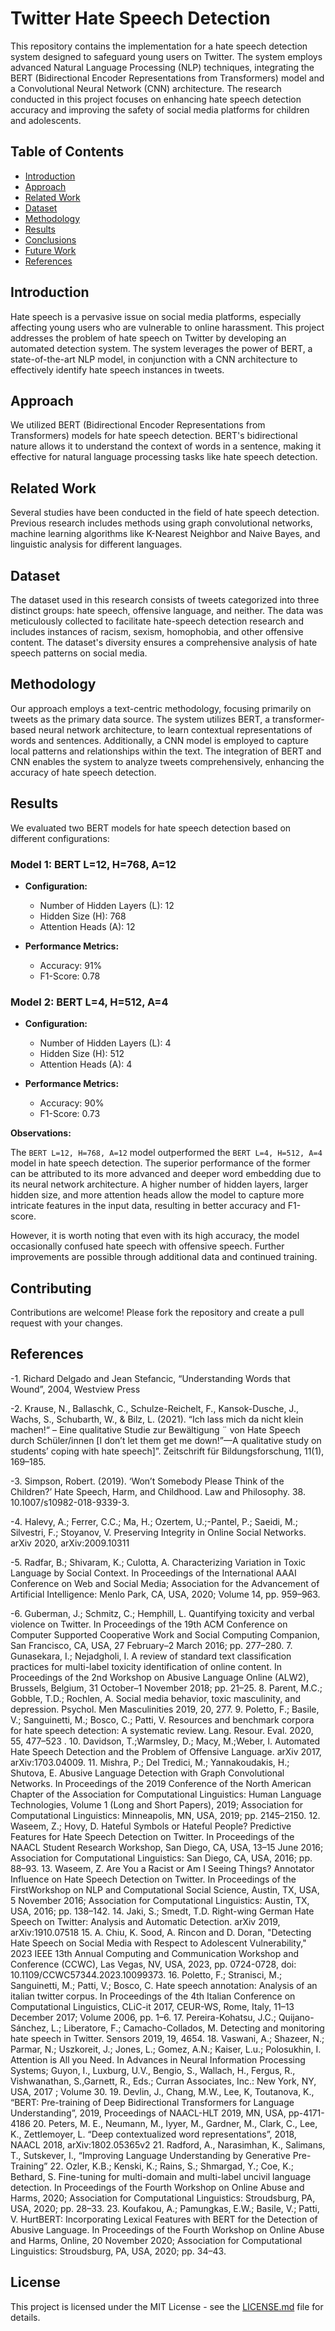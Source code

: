 # Twitter Hate Speech Detection

This repository contains the implementation for a hate speech detection system designed to safeguard young users on Twitter. The system employs advanced Natural Language Processing (NLP) techniques, integrating the BERT (Bidirectional Encoder Representations from Transformers) model and a Convolutional Neural Network (CNN) architecture. The research conducted in this project focuses on enhancing hate speech detection accuracy and improving the safety of social media platforms for children and adolescents.

## Table of Contents

- [Introduction](#introduction)
- [Approach](#approach)
- [Related Work](#related-work)
- [Dataset](#dataset)
- [Methodology](#methodology)
- [Results](#results)
- [Conclusions](#conclusions)
- [Future Work](#future-work)
- [References](#references)

## Introduction

Hate speech is a pervasive issue on social media platforms, especially affecting young users who are vulnerable to online harassment. This project addresses the problem of hate speech on Twitter by developing an automated detection system. The system leverages the power of BERT, a state-of-the-art NLP model, in conjunction with a CNN architecture to effectively identify hate speech instances in tweets.

## Approach

We utilized BERT (Bidirectional Encoder Representations from Transformers) models for hate speech detection. BERT's bidirectional nature allows it to understand the context of words in a sentence, making it effective for natural language processing tasks like hate speech detection.

## Related Work

Several studies have been conducted in the field of hate speech detection. Previous research includes methods using graph convolutional networks, machine learning algorithms like K-Nearest Neighbor and Naive Bayes, and linguistic analysis for different languages.

## Dataset

The dataset used in this research consists of tweets categorized into three distinct groups: hate speech, offensive language, and neither. The data was meticulously collected to facilitate hate-speech detection research and includes instances of racism, sexism, homophobia, and other offensive content. The dataset's diversity ensures a comprehensive analysis of hate speech patterns on social media.

## Methodology

Our approach employs a text-centric methodology, focusing primarily on tweets as the primary data source. The system utilizes BERT, a transformer-based neural network architecture, to learn contextual representations of words and sentences. Additionally, a CNN model is employed to capture local patterns and relationships within the text. The integration of BERT and CNN enables the system to analyze tweets comprehensively, enhancing the accuracy of hate speech detection.

## Results

We evaluated two BERT models for hate speech detection based on different configurations:

### Model 1: BERT L=12, H=768, A=12
- **Configuration:**
  - Number of Hidden Layers (L): 12
  - Hidden Size (H): 768
  - Attention Heads (A): 12

- **Performance Metrics:**
  - Accuracy: 91%
  - F1-Score: 0.78

### Model 2: BERT L=4, H=512, A=4
- **Configuration:**
  - Number of Hidden Layers (L): 4
  - Hidden Size (H): 512
  - Attention Heads (A): 4

- **Performance Metrics:**
  - Accuracy: 90%
  - F1-Score: 0.73

**Observations:**

The `BERT L=12, H=768, A=12` model outperformed the `BERT L=4, H=512, A=4` model in hate speech detection. The superior performance of the former can be attributed to its more advanced and deeper word embedding due to its neural network architecture. A higher number of hidden layers, larger hidden size, and more attention heads allow the model to capture more intricate features in the input data, resulting in better accuracy and F1-score.

However, it is worth noting that even with its high accuracy, the model occasionally confused hate speech with offensive speech. Further improvements are possible through additional data and continued training.

## Contributing

Contributions are welcome! Please fork the repository and create a pull request with your changes.

## References

-1. Richard Delgado and Jean Stefancic, “Understanding Words that Wound”, 2004, Westview Press

-2. Krause, N., Ballaschk, C., Schulze-Reichelt, F., Kansok-Dusche, J., Wachs, S., Schubarth, W., & Bilz, L. (2021). “Ich lass mich da nicht klein machen!“ – Eine qualitative Studie zur Bewältigung ¨ von Hate Speech durch Schüler/innen [I don’t let them get me down!”—A qualitative study on students’ coping with hate speech]”. Zeitschrift für Bildungsforschung, 11(1), 169–185.

-3. Simpson, Robert. (2019). ‘Won’t Somebody Please Think of the Children?’ Hate Speech, Harm, and Childhood. Law and Philosophy. 38. 10.1007/s10982-018-9339-3.

-4. Halevy, A.; Ferrer, C.C.; Ma, H.; Ozertem, U.;-Pantel, P.; Saeidi, M.; Silvestri, F.; Stoyanov, V. Preserving Integrity in Online Social Networks. arXiv 2020, arXiv:2009.10311

-5. Radfar, B.; Shivaram, K.; Culotta, A. Characterizing Variation in Toxic Language by Social Context. In Proceedings of the International AAAI Conference on Web and Social Media; Association for the Advancement of Artificial Intelligence: Menlo Park, CA, USA, 2020; Volume 14, pp. 959–963.

-6. Guberman, J.; Schmitz, C.; Hemphill, L.
Quantifying toxicity and verbal violence on Twitter.
In Proceedings of the 19th ACM Conference on
Computer Supported Cooperative Work and Social
Computing Companion, San Francisco, CA, USA,
27 February–2 March 2016; pp. 277–280.
7. Gunasekara, I.; Nejadgholi, I. A review of standard
text classification practices for multi-label toxicity
identification of online content. In Proceedings of
the 2nd Workshop on Abusive Language Online
(ALW2), Brussels, Belgium, 31 October–1
November 2018; pp. 21–25.
8. Parent, M.C.; Gobble, T.D.; Rochlen, A. Social
media behavior, toxic masculinity, and depression.
Psychol. Men Masculinities 2019, 20, 277.
9. Poletto, F.; Basile, V.; Sanguinetti, M.; Bosco, C.;
Patti, V. Resources and benchmark corpora for hate
speech detection: A systematic review. Lang.
Resour. Eval. 2020, 55, 477–523 .
10. Davidson, T.;Warmsley, D.; Macy, M.;Weber, I.
Automated Hate Speech Detection and the Problem
of Offensive Language. arXiv 2017,
arXiv:1703.04009.
11. Mishra, P.; Del Tredici, M.; Yannakoudakis, H.;
Shutova, E. Abusive Language Detection with
Graph Convolutional Networks. In Proceedings of
the 2019 Conference of the North American
Chapter of the Association for Computational
Linguistics: Human Language Technologies,
Volume 1 (Long and Short Papers), 2019;
Association for Computational Linguistics:
Minneapolis, MN, USA, 2019; pp. 2145–2150.
12. Waseem, Z.; Hovy, D. Hateful Symbols or Hateful
People? Predictive Features for Hate Speech
Detection on Twitter. In Proceedings of the NAACL
Student Research Workshop, San Diego, CA, USA,
13–15 June 2016; Association for Computational
Linguistics: San Diego, CA, USA, 2016; pp. 88–93.
13. Waseem, Z. Are You a Racist or Am I Seeing
Things? Annotator Influence on Hate Speech
Detection on Twitter. In Proceedings of the
FirstWorkshop on NLP and Computational Social
Science, Austin, TX, USA, 5 November 2016;
Association for Computational Linguistics: Austin,
TX, USA, 2016; pp. 138–142.
14. Jaki, S.; Smedt, T.D. Right-wing German Hate
Speech on Twitter: Analysis and Automatic
Detection. arXiv 2019, arXiv:1910.07518
15. A. Chiu, K. Sood, A. Rincon and D. Doran,
"Detecting Hate Speech on Social Media with
Respect to Adolescent Vulnerability," 2023 IEEE
13th Annual Computing and Communication
Workshop and Conference (CCWC), Las Vegas,
NV, USA, 2023, pp. 0724-0728, doi:
10.1109/CCWC57344.2023.10099373.
16. Poletto, F.; Stranisci, M.; Sanguinetti, M.; Patti, V.;
Bosco, C. Hate speech annotation: Analysis of an
italian twitter corpus. In Proceedings of the 4th
Italian Conference on Computational Linguistics,
CLiC-it 2017, CEUR-WS, Rome, Italy, 11–13
December 2017; Volume 2006, pp. 1–6.
17. Pereira-Kohatsu, J.C.; Quijano-Sánchez, L.;
Liberatore, F.; Camacho-Collados, M. Detecting
and monitoring hate speech in Twitter. Sensors
2019, 19, 4654.
18. Vaswani, A.; Shazeer, N.; Parmar, N.; Uszkoreit, J.;
Jones, L.; Gomez, A.N.; Kaiser, L.u.; Polosukhin, I.
Attention is All you Need. In Advances in Neural
Information Processing Systems; Guyon, I.,
Luxburg, U.V., Bengio, S., Wallach, H., Fergus, R.,
Vishwanathan, S.,Garnett, R., Eds.; Curran
Associates, Inc.: New York, NY, USA, 2017 ;
Volume 30.
19. Devlin, J., Chang, M.W., Lee, K, Toutanova, K.,
“BERT: Pre-training of Deep Bidirectional
Transformers for Language Understanding”, 2019,
Proceedings of NAACL-HLT 2019, MN, USA,
pp-4171-4186
20. Peters, M. E., Neumann, M., Iyyer, M., Gardner,
M., Clark, C., Lee, K., Zettlemoyer, L. “Deep
contextualized word representations”, 2018,
NAACL 2018, arXiv:1802.05365v2
21. Radford, A., Narasimhan, K., Salimans, T.,
Sutskever, I., “Improving Language Understanding
by Generative Pre-Training”
22. Ozler, K.B.; Kenski, K.; Rains, S.; Shmargad, Y.;
Coe, K.; Bethard, S. Fine-tuning for multi-domain
and multi-label uncivil language detection. In
Proceedings of the Fourth Workshop on Online
Abuse and Harms, 2020; Association for
Computational Linguistics: Stroudsburg, PA, USA,
2020; pp. 28–33.
23. Koufakou, A.; Pamungkas, E.W.; Basile, V.; Patti,
V. HurtBERT: Incorporating Lexical Features with
BERT for the Detection of Abusive Language. In
Proceedings of the Fourth Workshop on Online
Abuse and Harms, Online, 20 November 2020;
Association for Computational Linguistics:
Stroudsburg, PA, USA, 2020; pp. 34–43.

## License

This project is licensed under the MIT License - see the [LICENSE.md](LICENSE.md) file for details.


